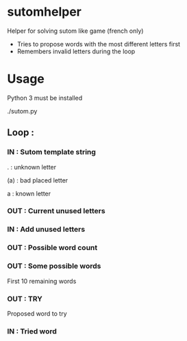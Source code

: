 # sutomhelper
Helper for solving sutom like game (french only)

- Tries to propose words with the most different letters first
- Remembers invalid letters during the loop

# Usage

Python 3 must be installed

./sutom.py

## Loop :

### IN : Sutom template string

. : unknown letter

(a) : bad placed letter

a : known letter

### OUT : Current unused letters
### IN : Add unused letters
### OUT : Possible word count
### OUT : Some possible words

First 10 remaining words

### OUT : TRY

Proposed word to try

### IN : Tried word

 
